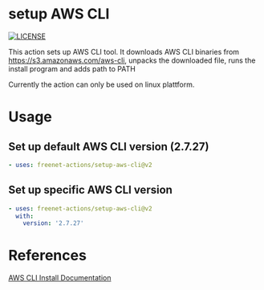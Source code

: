 # setup AWS CLI
[![LICENSE](https://img.shields.io/github/license/freenet-actions/setup-aws-cli)](https://github.com/freenet-actions/setup-aws-cli/blob/main/LICENSE)

This action sets up AWS CLI tool. It downloads AWS CLI binaries from https://s3.amazonaws.com/aws-cli, unpacks the downloaded file, runs the install program and adds path to PATH


Currently the action can only be used on linux plattform.
   
# Usage
## Set up default AWS CLI version (2.7.27)
```yaml
- uses: freenet-actions/setup-aws-cli@v2
```
## Set up specific AWS CLI version
```yaml
- uses: freenet-actions/setup-aws-cli@v2
  with:
    version: '2.7.27'
```

# References
[AWS CLI Install Documentation](https://docs.aws.amazon.com/cli/latest/userguide/getting-started-install.html)
